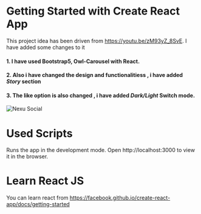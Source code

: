 # Getting Started with Create React App

This project idea has been driven from https://youtu.be/zM93yZ_8SvE.
I have added some changes to it

#### 1. I have used Bootstrap5, Owl-Carousel with React.
#### 2. Also i have changed the design and functionalitiess , i have added *Story* section
#### 3. The like option is also changed , i have added *Dark/Light* Switch mode.

![Nexu Social](https://github.com/Hemantt07/Nexus-Social-React.js-app-/assets/118185650/8dcd9cb6-045f-4b46-839f-3a3d4b7565ab)


# Used Scripts 
Runs the app in the development mode.
Open http://localhost:3000 to view it in the browser.

# Learn React JS
You can learn react from https://facebook.github.io/create-react-app/docs/getting-started
